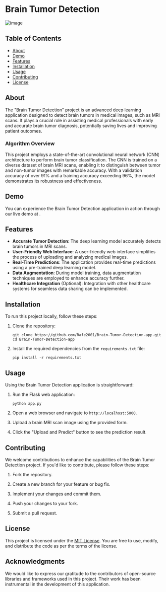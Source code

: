 # Brain Tumor Detection
![image](https://github.com/Rafe2001/Brain-Tumor-Detection-app/assets/108533597/94be66d8-0414-4422-b9dd-c151bec4b702)


## Table of Contents
- [About](#about)
- [Demo](#demo)
- [Features](#features)
- [Installation](#installation)
- [Usage](#usage)
- [Contributing](#contributing)
- [License](#license)

## About
The "Brain Tumor Detection" project is an advanced deep learning application designed to detect brain tumors in medical images, such as MRI scans. It plays a crucial role in assisting medical professionals with early and accurate brain tumor diagnosis, potentially saving lives and improving patient outcomes.

### Algorithm Overview
This project employs a state-of-the-art convolutional neural network (CNN) architecture to perform brain tumor classification. The CNN is trained on a diverse dataset of brain MRI scans, enabling it to distinguish between tumor and non-tumor images with remarkable accuracy. With a validation accuracy of over 91% and a training accuracy exceeding 96%, the model demonstrates its robustness and effectiveness.

## Demo
You can experience the Brain Tumor Detection application in action through our live demo at .

## Features
- **Accurate Tumor Detection**: The deep learning model accurately detects brain tumors in MRI scans.
- **User-Friendly Web Interface**: A user-friendly web interface simplifies the process of uploading and analyzing medical images.
- **Real-Time Predictions**: The application provides real-time predictions using a pre-trained deep learning model.
- **Data Augmentation**: During model training, data augmentation techniques are employed to enhance accuracy further.
- **Healthcare Integration** (Optional): Integration with other healthcare systems for seamless data sharing can be implemented.

## Installation
To run this project locally, follow these steps:

1. Clone the repository:
   ```shell
   git clone https://github.com/Rafe2001/Brain-Tumor-Detection-app.git
   cd Brain-Tumor-Detection-app
   ```

2. Install the required dependencies from the `requirements.txt` file:
   ```shell
   pip install -r requirements.txt
   ```

## Usage
Using the Brain Tumor Detection application is straightforward:

1. Run the Flask web application:
   ```shell
   python app.py
   ```

2. Open a web browser and navigate to `http://localhost:5000`.

3. Upload a brain MRI scan image using the provided form.

4. Click the "Upload and Predict" button to see the prediction result.

## Contributing
We welcome contributions to enhance the capabilities of the Brain Tumor Detection project. If you'd like to contribute, please follow these steps:

1. Fork the repository.

2. Create a new branch for your feature or bug fix.

3. Implement your changes and commit them.

4. Push your changes to your fork.

5. Submit a pull request.

## License
This project is licensed under the [MIT License](LICENSE). You are free to use, modify, and distribute the code as per the terms of the license.

## Acknowledgments
We would like to express our gratitude to the contributors of open-source libraries and frameworks used in this project. Their work has been instrumental in the development of this application.
